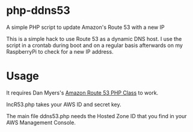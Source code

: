 php-ddns53
==========

A simple PHP script to update Amazon's Route 53 with a new IP

This is a simple hack to use Route 53 as a dynamic DNS host. I use the script in a crontab during boot and on a regular basis afterwards on my RaspberryPi to check for a new IP address.

Usage
=====

It requires Dan Myers's [Amazon Route 53 PHP Class](http://sourceforge.net/projects/php-r53/) to work.

IncR53.php takes your AWS ID and secret key.

The main file ddns53.php needs the Hosted Zone ID that you find in your AWS Management Console.
